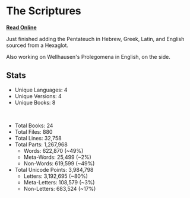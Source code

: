 # The Scriptures

**[Read Online](https://r-neal-kelly.github.io/the_scriptures/)**

Just finished adding the Pentateuch in Hebrew, Greek, Latin, and English sourced from a Hexaglot.

Also working on Wellhausen's Prolegomena in English, on the side.

## Stats

- Unique Languages: 4
- Unique Versions: 4
- Unique Books: 8

<br>

- Total Books: 24
- Total Files: 880
- Total Lines: 32,758
- Total Parts: 1,267,968
    - Words: 622,870 (~49%)
    - Meta-Words: 25,499 (~2%)
    - Non-Words: 619,599 (~49%)
- Total Unicode Points: 3,984,798
    - Letters: 3,192,695 (~80%)
    - Meta-Letters: 108,579 (~3%)
    - Non-Letters: 683,524 (~17%)
